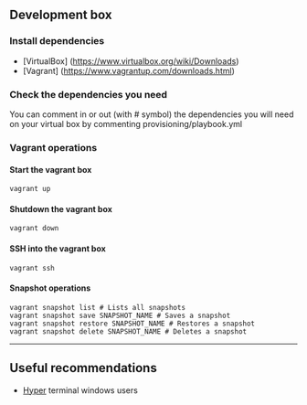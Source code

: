 ## Development box

### Install dependencies 
* [VirtualBox] (https://www.virtualbox.org/wiki/Downloads)
* [Vagrant] (https://www.vagrantup.com/downloads.html)

### Check the dependencies you need
You can comment in or out (with  # symbol) the dependencies you will need on your virtual box by commenting provisioning/playbook.yml

### Vagrant operations

#### Start the vagrant box

```
vagrant up
```
#### Shutdown the vagrant box

```
vagrant down
```

#### SSH into the vagrant box

```
vagrant ssh
```

#### Snapshot operations

```
vagrant snapshot list # Lists all snapshots
vagrant snapshot save SNAPSHOT_NAME # Saves a snapshot
vagrant snapshot restore SNAPSHOT_NAME # Restores a snapshot
vagrant snapshot delete SNAPSHOT_NAME # Deletes a snapshot
```

--- 
## Useful recommendations

* [Hyper](https://hyper.is/)  terminal windows users